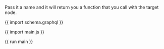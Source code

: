 Pass it a name and it will return you a function that you call with the target node.

{{ import schema.graphql }}

{{ import main.js }}

{{ run main }}
